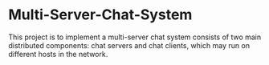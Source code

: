 # Multi-Server-Chat-System

This project is to implement a multi-server chat system consists of two main distributed components: chat servers and chat clients, which may run on different hosts in the network.
